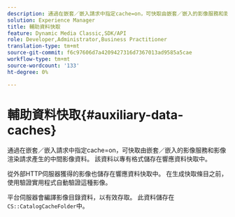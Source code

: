 ```yaml
---
description: 通過在嵌套／嵌入請求中指定cache=on，可快取由嵌套／嵌入的影像服務和影像渲染請求產生的中間影像資料。 該資料以專有格式儲存在響應資料快取中。
solution: Experience Manager
title: 輔助資料快取
feature: Dynamic Media Classic,SDK/API
role: Developer,Administrator,Business Practitioner
translation-type: tm+mt
source-git-commit: f6c97606d7a4209427316d7367013ad9585a5cae
workflow-type: tm+mt
source-wordcount: '133'
ht-degree: 0%

---
```



# 輔助資料快取{#auxiliary-data-caches}

通過在嵌套／嵌入請求中指定cache=on，可快取由嵌套／嵌入的影像服務和影像渲染請求產生的中間影像資料。 該資料以專有格式儲存在響應資料快取中。

從外部HTTP伺服器獲得的影像也儲存在響應資料快取中。 在生成快取條目之前，使用驗證實用程式自動驗證這種影像。

平台伺服器會編譯影像目錄資料，以有效存取。 此資料儲存在`CS::CatalogCacheFolder`中。
